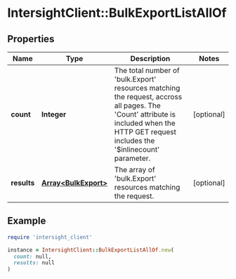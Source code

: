 # IntersightClient::BulkExportListAllOf

## Properties

| Name | Type | Description | Notes |
| ---- | ---- | ----------- | ----- |
| **count** | **Integer** | The total number of &#39;bulk.Export&#39; resources matching the request, accross all pages. The &#39;Count&#39; attribute is included when the HTTP GET request includes the &#39;$inlinecount&#39; parameter. | [optional] |
| **results** | [**Array&lt;BulkExport&gt;**](BulkExport.md) | The array of &#39;bulk.Export&#39; resources matching the request. | [optional] |

## Example

```ruby
require 'intersight_client'

instance = IntersightClient::BulkExportListAllOf.new(
  count: null,
  results: null
)
```

